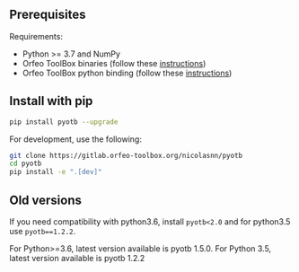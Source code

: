 ## Prerequisites

Requirements:

- Python >= 3.7 and NumPy
- Orfeo ToolBox binaries (follow these
 [instructions](https://www.orfeo-toolbox.org/CookBook/Installation.html))
- Orfeo ToolBox python binding (follow these
 [instructions](https://www.orfeo-toolbox.org/CookBook/Installation.html))

## Install with pip

```bash
pip install pyotb --upgrade
```

For development, use the following:

```bash
git clone https://gitlab.orfeo-toolbox.org/nicolasnn/pyotb
cd pyotb
pip install -e ".[dev]"
```

## Old versions

If you need compatibility with python3.6, install  `pyotb<2.0` and for
 python3.5 use `pyotb==1.2.2`.  

For Python>=3.6, latest version available is pyotb 1.5.0.
For Python 3.5, latest version available is pyotb 1.2.2
